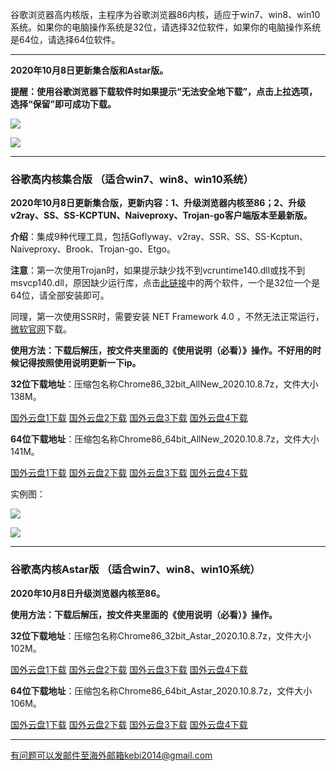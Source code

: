 谷歌浏览器高内核版，主程序为谷歌浏览器86内核，适应于win7、win8、win10系统。如果你的电脑操作系统是32位，请选择32位软件，如果你的电脑操作系统是64位，请选择64位软件。

***

**2020年10月8日更新集合版和Astar版。**

**提醒：使用谷歌浏览器下载软件时如果提示“无法安全地下载”，点击上拉选项，选择“保留”即可成功下载。**

![](https://cdn.jsdelivr.net/gh/Alvin9999/pac2/softimag/baoliu3.jpg)

![](https://cdn.jsdelivr.net/gh/Alvin9999/pac2/softimag/baoliu2.jpg)

***

### 谷歌高内核集合版  （适合win7、win8、win10系统）

**2020年10月8日更新集合版，更新内容：1、升级浏览器内核至86；2、升级v2ray、SS、SS-KCPTUN、Naiveproxy、Trojan-go客户端版本至最新版。**

**介绍**：集成9种代理工具，包括Goflyway、v2ray、SSR、SS、SS-Kcptun、Naiveproxy、Brook、Trojan-go、Etgo。

**注意**：第一次使用Trojan时，如果提示缺少找不到vcruntime140.dll或找不到msvcp140.dll，原因缺少运行库，点击[此链接](https://www.microsoft.com/en-us/download/details.aspx?id=48145)中的两个软件，一个是32位一个是64位，请全部安装即可。

同理，第一次使用SSR时，需要安装 NET Framework 4.0 ，不然无法正常运行，[微软官网](https://www.microsoft.com/zh-cn/download/details.aspx?id=17718)下载。

**使用方法：下载后解压，按文件夹里面的《使用说明（必看）》操作。不好用的时候记得按照使用说明更新一下ip。**

**32位下载地址**：压缩包名称Chrome86_32bit_AllNew_2020.10.8.7z，文件大小138M。

[国外云盘1下载](https://tr21.free4444.xyz/Chrome86_32bit_AllNew_2020.10.8.7z) 
[国外云盘2下载](https://tr51.free4444.xyz/Chrome86_32bit_AllNew_2020.10.8.7z) 
[国外云盘3下载](http://45.147.201.142/Chrome86_32bit_AllNew_2020.10.8.7z) 
[国外云盘4下载](https://tr11.free4444.xyz/html/2020108/Chrome86_32bit_AllNew_2020.10.8.7z) 

**64位下载地址**：压缩包名称Chrome86_64bit_AllNew_2020.10.8.7z，文件大小141M。

[国外云盘1下载](https://tr21.free4444.xyz/Chrome86_64bit_AllNew_2020.10.8.7z) 
[国外云盘2下载](https://tr51.free4444.xyz/Chrome86_64bit_AllNew_2020.10.8.7z) 
[国外云盘3下载](http://45.147.201.142/Chrome86_64bit_AllNew_2020.10.8.7z) 
[国外云盘4下载](https://tr11.free4444.xyz/html/2020108/Chrome86_64bit_AllNew_2020.10.8.7z) 

实例图：

![](https://cdn.jsdelivr.net/gh/Alvin9999/pac2/all1.jpg)

![](https://cdn.jsdelivr.net/gh/Alvin9999/pac2/all2.jpg)

***

### 谷歌高内核Astar版  （适合win7、win8、win10系统）

**2020年10月8日升级浏览器内核至86。**

**使用方法：下载后解压，按文件夹里面的《使用说明（必看）》操作。**

**32位下载地址**：压缩包名称Chrome86_32bit_Astar_2020.10.8.7z，文件大小102M。

[国外云盘1下载](https://tr21.free4444.xyz/2020109/Chrome86_32bit_Astar_2020.10.8.7z) 
[国外云盘2下载](https://tr51.free4444.xyz/Chrome86_32bit_Astar_2020.10.8.7z) 
[国外云盘3下载](http://45.147.201.142/2020109/Chrome86_32bit_Astar_2020.10.8.7z) 
[国外云盘4下载](https://tr11.free4444.xyz/html/2020109/Chrome86_32bit_Astar_2020.10.8.7z) 

**64位下载地址**：压缩包名称Chrome86_64bit_Astar_2020.10.8.7z，文件大小106M。

[国外云盘1下载](https://tr21.free4444.xyz/2020109/Chrome86_64bit_Astar_2020.10.8.7z) 
[国外云盘2下载](https://tr51.free4444.xyz/Chrome86_64bit_Astar_2020.10.8.7z) 
[国外云盘3下载](http://45.147.201.142/2020109/Chrome86_64bit_Astar_2020.10.8.7z) 
[国外云盘4下载](https://tr11.free4444.xyz/html/2020109/Chrome86_64bit_Astar_2020.10.8.7z) 

***

有问题可以发邮件至海外邮箱kebi2014@gmail.com